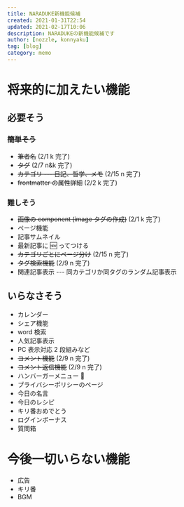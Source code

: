 ```yaml
---
title: NARADUKE新機能候補
created: 2021-01-31T22:54
updated: 2021-02-17T10:06
description: NARADUKEの新機能候補です
author: [nozzle, konnyaku]
tag: [blog]
category: memo
---
```


# 将来的に加えたい機能

## 必要そう

### ~~簡単そう~~

- ~~筆者名~~ (2/1 k 完了)
- ~~タグ~~ (2/7 n&k 完了)
- ~~カテゴリ --- 日記、哲学、メモ~~ (2/15 n 完了)
- ~~frontmatter の属性詳細~~ (2/2 k 完了)

### 難しそう

- ~~画像の component (image タグの作成)~~ (2/1 k 完了)
- ページ機能
- 記事サムネイル
- 最新記事に 🆕 ってつける
- ~~カテゴリごとにページ分け~~ (2/15 n 完了)
- ~~タグ検索機能~~ (2/9 n 完了)
- 関連記事表示 --- 同カテゴリか同タグのランダム記事表示

## いらなさそう

- カレンダー
- シェア機能
- word 検索
- 人気記事表示
- PC 表示対応 2 段組みなど
- ~~コメント機能~~ (2/9 n 完了)
- ~~コメント返信機能~~ (2/9 n 完了)
- ハンバーガーメニュー 🍔
- プライバシーポリシーのページ
- 今日の名言
- 今日のレシピ
- キリ番おめでとう
- ログインボーナス
- 質問箱

# 今後一切いらない機能

- 広告
- キリ番
- BGM
